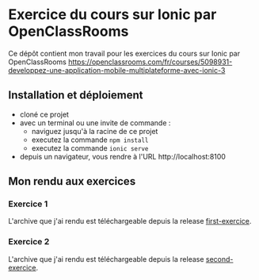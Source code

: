 # Exercice du cours sur Ionic par OpenClassRooms

Ce dépôt contient mon travail pour les exercices du cours sur Ionic par OpenClassRooms https://openclassrooms.com/fr/courses/5098931-developpez-une-application-mobile-multiplateforme-avec-ionic-3

## Installation et déploiement

 - cloné ce projet
 - avec un terminal ou une invite de commande :
   - naviguez jusqu'à la racine de ce projet
   - executez la commande `npm install`
   - executez la commande `ionic serve`
 - depuis un navigateur, vous rendre à l'URL http://localhost:8100

## Mon rendu aux exercices

### Exercice 1

L'archive que j'ai rendu est téléchargeable depuis la release [first-exercice](https://github.com/defro/openclassrooms-ionic-exercice/releases/tag/first-exercice). 

### Exercice 2

L'archive que j'ai rendu est téléchargeable depuis la release [second-exercice](https://github.com/defro/openclassrooms-ionic-exercice/releases/tag/second-exercice).
